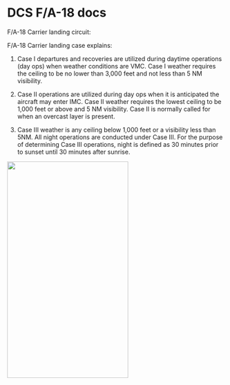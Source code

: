 # DCS F/A-18 docs

F/A-18 Carrier landing circuit:


F/A-18 Carrier landing case explains:

1. Case I departures and recoveries are utilized during daytime operations (day ops)
when weather conditions are VMC. Case I weather requires the ceiling to be no
lower than 3,000 feet and not less than 5 NM visibility.

2. Case II operations are utilized during day ops when it is anticipated the aircraft may
enter IMC. Case II weather requires the lowest ceiling to be 1,000 feet or above
and 5 NM visibility. Case II is normally called for when an overcast layer is
present.
3. Case III weather is any ceiling below 1,000 feet or a visibility less than 5NM. All
night operations are conducted under Case III. For the purpose of determining Case
III operations, night is defined as 30 minutes prior to sunset until 30 minutes after
sunrise.


<img src="" width="280" height="500"/>